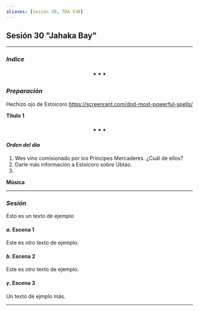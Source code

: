 ```yaml
---
aliases: [Sesión 30, TDA S30]
---
```


## Sesión 30 "Jahaka Bay"
---

### _Indice_

<div align='center'>
   <h3> * * * </h3>
</div>

### _Preparación_
Hechizo ojo de Estoicoro
https://screenrant.com/dnd-most-powerful-spells/

**Titulo 1**

<div align='center'>
   <h3> * * * </h3>
</div>

#### _Orden del día_

1. Wes vino comisionado por los Principes Mercaderes. ¿Cuál de ellos?
2. Darle más información a Estoicoro sobre Ubtao.
3. 

**Música**


---

### _Sesión_

Esto es un texto de ejemplo


#### $a$. Escena 1

Este es otro texto de ejemplo.


#### $b$. Escena 2

Este es otro texto de ejemplo.


#### $\gamma$. Escena 3

Un texto de ejmplo más.


---

